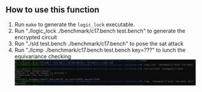 ## How to use this function
1. Run `make` to generate the `logic_lock` executable.
2. Run "./logic_lock  ./benchmark/c17.bench  test.bench" to generate the encrypted circuit 
3. Run "./sld test.bench ./benchmark/c17.bench" to pose the sat attack 
4. Run "./lcmp  ./benchmark/c17.bench  test.bench  key=???" to lunch the equivariance checking
![balabala](./source/image.png)